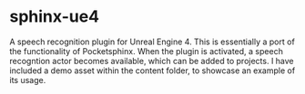 # sphinx-ue4
A speech recognition plugin for Unreal Engine 4. 
This is essentially a port of the functionality of Pocketsphinx.
When the plugin is activated, a speech recogntion actor becomes available, which can be added to projects.
I have included a demo asset within the content folder, to showcase an example of its usage.
